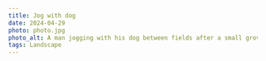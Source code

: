 ```yaml
---
title: Jog with dog
date: 2024-04-29
photo: photo.jpg
photo_alt: A man jogging with his dog between fields after a small grove and a city in the background
tags: Landscape
---
```

